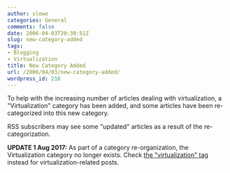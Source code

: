 ```yaml
---
author: slowe
categories: General
comments: false
date: 2006-04-03T20:39:51Z
slug: new-category-added
tags:
- Blogging
- Virtualization
title: New Category Added
url: /2006/04/03/new-category-added/
wordpress_id: 218
---
```


To help with the increasing number of articles dealing with virtualization, a "Virtualization" category has been added, and some articles have been re-categorized into this new category.

RSS subscribers may see some "updated" articles as a result of the re-categorization.

**UPDATE 1 Aug 2017:** As part of a category re-organization, the Virtualization category no longer exists. Check [the "virtualization" tag][1] instead for virtualization-related posts.

[1]: /tags/virtualization/
